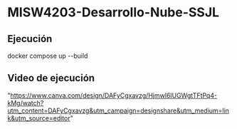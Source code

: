 # MISW4203-Desarrollo-Nube-SSJL

## Ejecución
 docker compose up --build
## Video de ejecución
"https://www.canva.com/design/DAFyCgxavzg/HjmwI6lUGWgtTFtPq4-kMg/watch?utm_content=DAFyCgxavzg&utm_campaign=designshare&utm_medium=link&utm_source=editor"
